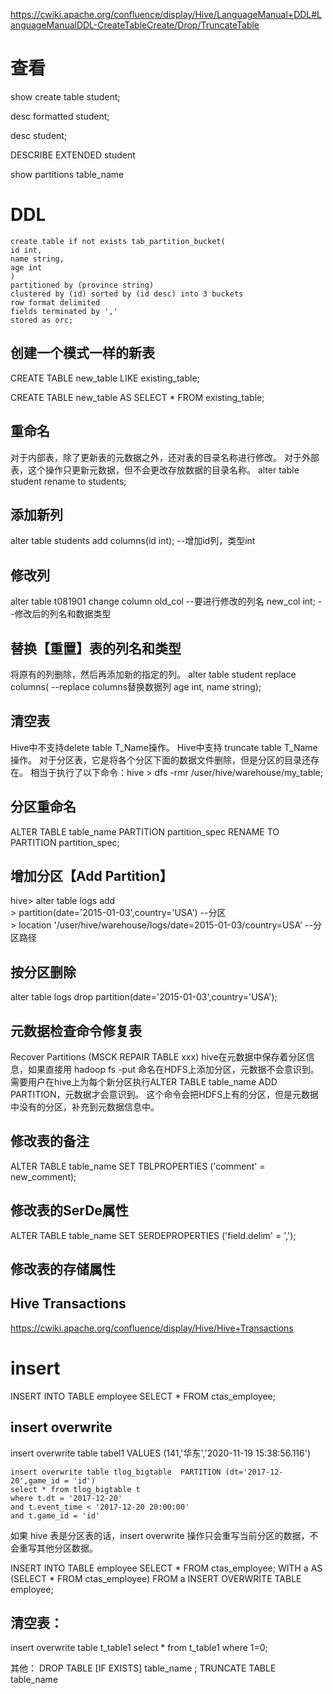 https://cwiki.apache.org/confluence/display/Hive/LanguageManual+DDL#LanguageManualDDL-CreateTableCreate/Drop/TruncateTable

# 查看
show create table student;

desc formatted student;

desc student;

DESCRIBE EXTENDED student

show partitions table_name  

# DDL
```
create table if not exists tab_partition_bucket(
id int,
name string,
age int
)
partitioned by (province string)
clustered by (id) sorted by (id desc) into 3 buckets
row format delimited
fields terminated by ','
stored as orc;
```

## 创建一个模式一样的新表
CREATE TABLE new_table LIKE existing_table;

CREATE TABLE new_table AS SELECT * FROM existing_table; 


## 重命名
对于内部表，除了更新表的元数据之外，还对表的目录名称进行修改。
对于外部表，这个操作只更新元数据，但不会更改存放数据的目录名称。
alter table student rename to students;

## 添加新列
alter table students
add columns(id int); --增加id列，类型int

## 修改列
alter table t081901
change column old_col --要进行修改的列名
new_col int; --修改后的列名和数据类型

## 替换【重置】表的列名和类型
将原有的列删除，然后再添加新的指定的列。
alter table student 
replace columns( --replace columns替换数据列
age int,
name string);

## 清空表
Hive中不支持delete table T_Name操作。
Hive中支持 truncate table T_Name操作。
对于分区表，它是将各个分区下面的数据文件删除，但是分区的目录还存在。
相当于执行了以下命令：hive > dfs -rmr /user/hive/warehouse/my_table;

## 分区重命名
ALTER TABLE table_name PARTITION partition_spec RENAME TO PARTITION partition_spec;

## 增加分区【Add Partition】
hive> alter table logs add                                            
    > partition(date='2015-01-03',country='USA')      --分区                
    > location '/user/hive/warehouse/logs/date=2015-01-03/country=USA' --分区路径


## 按分区删除    
alter table logs drop partition(date='2015-01-03',country='USA');   

## 元数据检查命令修复表
Recover Partitions (MSCK REPAIR TABLE xxx)
hive在元数据中保存着分区信息，如果直接用 hadoop fs -put 命名在HDFS上添加分区，元数据不会意识到。
需要用户在hive上为每个新分区执行ALTER TABLE table_name ADD PARTITION，元数据才会意识到。 
这个命令会把HDFS上有的分区，但是元数据中没有的分区，补充到元数据信息中。


## 修改表的备注
ALTER TABLE table_name SET TBLPROPERTIES ('comment' = new_comment);

## 修改表的SerDe属性
ALTER TABLE table_name SET SERDEPROPERTIES ('field.delim' = ',');

## 修改表的存储属性

## Hive Transactions
https://cwiki.apache.org/confluence/display/Hive/Hive+Transactions

# insert
INSERT INTO TABLE employee SELECT * FROM ctas_employee;



## insert overwrite
insert overwrite table tabel1 VALUES (141,'华东','2020-11-19 15:38:56.116')

```
insert overwrite table tlog_bigtable  PARTITION (dt='2017-12-20',game_id = 'id')
select * from tlog_bigtable t
where t.dt = '2017-12-20'
and t.event_time < '2017-12-20 20:00:00'
and t.game_id = 'id'
```

如果 hive 表是分区表的话，insert overwrite 操作只会重写当前分区的数据，不会重写其他分区数据。

INSERT INTO TABLE employee SELECT * FROM ctas_employee;
WITH a AS (SELECT * FROM ctas_employee) FROM a INSERT OVERWRITE TABLE employee;

## 清空表：
insert overwrite table t_table1 select * from t_table1 where 1=0;

其他：
DROP TABLE [IF EXISTS] table_name  ;
TRUNCATE TABLE table_name